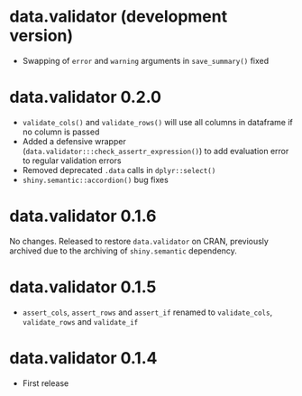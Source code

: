 # data.validator (development version)

- Swapping of `error` and `warning` arguments in `save_summary()` fixed

# data.validator 0.2.0

- `validate_cols()` and `validate_rows()` will use all columns in dataframe if no column is passed
- Added a defensive wrapper (`data.validator:::check_assertr_expression()`) to add evaluation error to regular validation errors
- Removed deprecated `.data` calls in `dplyr::select()`
- `shiny.semantic::accordion()` bug fixes

# data.validator 0.1.6

No changes. Released to restore `data.validator` on CRAN, previously archived due to the archiving of `shiny.semantic` dependency.

# data.validator 0.1.5

- `assert_cols`, `assert_rows` and `assert_if` renamed to `validate_cols`, `validate_rows` and `validate_if`

# data.validator 0.1.4

- First release
